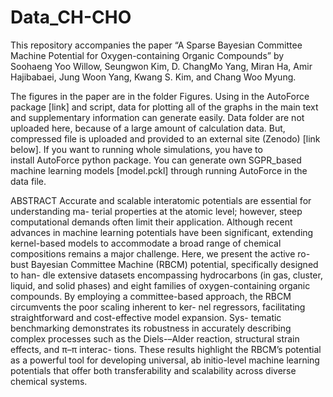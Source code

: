 # Data_CH-CHO
This repository accompanies the paper “A Sparse Bayesian Committee Machine Potential for Oxygen-containing Organic Compounds” by Soohaeng Yoo Willow, Seungwon Kim, D. ChangMo Yang, Miran Ha, Amir Hajibabaei, Jung Woon Yang, Kwang S. Kim, and Chang Woo Myung.

The figures in the paper are in the folder Figures. Using in the AutoForce package [link] and script, data for plotting all of the graphs in the main text and supplementary information can generate easily. Data folder are not uploaded here, because of a large amount of calculation data. But, compressed file is uploaded and provided to an external site (Zenodo) [link below].
If you want to running whole simulations, you have to install AutoForce python package. You can generate own SGPR_based machine learning models [model.pckl] through running AutoForce in the data file. 



ABSTRACT
Accurate and scalable interatomic potentials are essential for understanding ma-
terial properties at the atomic level; however, steep computational demands often
limit their application. Although recent advances in machine learning potentials
have been significant, extending kernel-based models to accommodate a broad range
of chemical compositions remains a major challenge. Here, we present the active ro-
bust Bayesian Committee Machine (RBCM) potential, specifically designed to han-
dle extensive datasets encompassing hydrocarbons (in gas, cluster, liquid, and solid
phases) and eight families of oxygen-containing organic compounds. By employing a
committee-based approach, the RBCM circumvents the poor scaling inherent to ker-
nel regressors, facilitating straightforward and cost-effective model expansion. Sys-
tematic benchmarking demonstrates its robustness in accurately describing complex
processes such as the Diels-–Alder reaction, structural strain effects, and π–π interac-
tions. These results highlight the RBCM’s potential as a powerful tool for developing
universal, ab initio-level machine learning potentials that offer both transferability
and scalability across diverse chemical systems.
